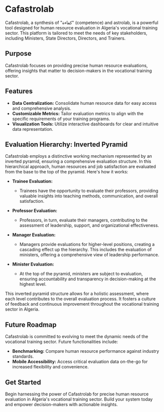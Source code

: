 # Cafastrolab

Cafastrolab, a synthesis of "كفاءة" (competence) and astrolab, is a powerful tool designed for human resource evaluation in Algeria's vocational training sector. This platform is tailored to meet the needs of key stakeholders, including Ministers, State Directors, Directors, and Trainers.

## Purpose

Cafastrolab focuses on providing precise human resource evaluations, offering insights that matter to decision-makers in the vocational training sector.

## Features

- **Data Centralization:** Consolidate human resource data for easy access and comprehensive analysis.
- **Customizable Metrics:** Tailor evaluation metrics to align with the specific requirements of your training programs.
- **Visualization Tools:** Utilize interactive dashboards for clear and intuitive data representation.

## Evaluation Hierarchy: Inverted Pyramid

Cafastrolab employs a distinctive working mechanism represented by an inverted pyramid, ensuring a comprehensive evaluation structure. In this hierarchical approach, human resources and job satisfaction are evaluated from the base to the top of the pyramid. Here's how it works:

- **Trainee Evaluation:**
  - Trainees have the opportunity to evaluate their professors, providing valuable insights into teaching methods, communication, and overall satisfaction.

- **Professor Evaluation:**
  - Professors, in turn, evaluate their managers, contributing to the assessment of leadership, support, and organizational effectiveness.

- **Manager Evaluation:**
  - Managers provide evaluations for higher-level positions, creating a cascading effect up the hierarchy. This includes the evaluation of ministers, offering a comprehensive view of leadership performance.

- **Minister Evaluation:**
  - At the top of the pyramid, ministers are subject to evaluation, ensuring accountability and transparency in decision-making at the highest level.

This inverted pyramid structure allows for a holistic assessment, where each level contributes to the overall evaluation process. It fosters a culture of feedback and continuous improvement throughout the vocational training sector in Algeria.

## Future Roadmap

Cafastrolab is committed to evolving to meet the dynamic needs of the vocational training sector. Future functionalities include:

- **Benchmarking:** Compare human resource performance against industry standards.
- **Mobile Accessibility:** Access critical evaluation data on-the-go for increased flexibility and convenience.

## Get Started

Begin harnessing the power of Cafastrolab for precise human resource evaluation in Algeria's vocational training sector. Build your system today and empower decision-makers with actionable insights.